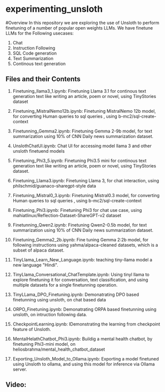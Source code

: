 # experimenting_unsloth

#Overview
In this repository we are exploring the use of Unsloth to perform finetuning of a number of popular open weights LLMs.
We have finetune LLMs for the Following usecases:
1. Chat
2. Instruction Following
3. SQL Code generation
4. Text Summarization
5. Continous text generation

## Files and their Contents
1. Finetuning_llama3_1.ipynb: Finetuning Llama 3.1 for continous text generation text like writing an article, poem or novel, using TinyStories dataset

2. Finetuning_MistralNemo12b.ipynb: Finetuning MistralNemo 12b model, for converting Human queries to sql queries , using b-mc2/sql-create-context

3. Finetunning_Gemma2.ipynb: Finetuning Gemma 2-9b model, for text summarization using 10% of CNN Daily news summarization dataset.

4. UnslothChatUI.ipynb: Chat UI for accessing model llama 3 and other unsloth finetuend models

5. Finetuning_Phi3_5.ipynb: Finetuning Phi3.5 mini for continous text generation text like writing an article, poem or novel, using TinyStories dataset.

6. Finetuning_Llama3.ipynb: Finetuning Llama 3, for chat interaction, using philschmid/guanaco-sharegpt-style data

7. Finetuning_Mistral0_3.ipynb: Finetuning Mistral0.3 model, for converting Human queries to sql queries , using b-mc2/sql-create-context

8. Finetuning_Phi3.ipynb: Finetuning Phi3 for chat use case, using mahiatlinux/Reflection-Dataset-ShareGPT-v2 dataset

9. Finetunning_Qwen2.ipynb: Finetuning Qwen2-0.5b model, for text summarization using 10% of CNN Daily news summarization dataset.

10. Finetuning_Gemma2_2b.ipynb: Fine tuning Gemma 2:2b model, for following instructions using yahma/alpaca-cleaned datasets, which is a subset of alpaca dataset.

11. TinyLlama_Learn_New_Language.ipynb:  teaching tiny-llama model a new language "Hindi".

12. TinyLlama_Conversational_ChatTemplate.ipynb: Using tinyl llama to explore finetuning it for conversation, text classification, and using multiple datasets for a single finetunning operation.

13. TinyLLama_DPO_Finetuning.ipynb: Demonatrating DPO based finetunning using unsloth, on chat based data

14. ORPO_Finetuning.ipynb: Demonatrating ORPA based finetunning using unsloth, on intruction following data.

15. CheckpointLearning.ipynb: IDemonstrating the learning from checkpoint feature of Unsloth.

16. MentalHelathChatbot_Phi3.ipynb: Buildig a mental health chatbot, by finetuning Phi3-mini model, on heliosbrahma/mental_health_chatbot_dataset

17. Exporting_Unsloth_Model_to_Ollama.ipynb: Exporting a model finetuned using Unsloth to ollama, and using this model for inference via Ollama server.

## Video:



